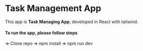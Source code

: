 # Task Management App

This app is **Task Managing App**, developed in React with tailwind. 

#### To run the app, please follow steps

=> Clone repo
=> npm install
=> npm run dev 
